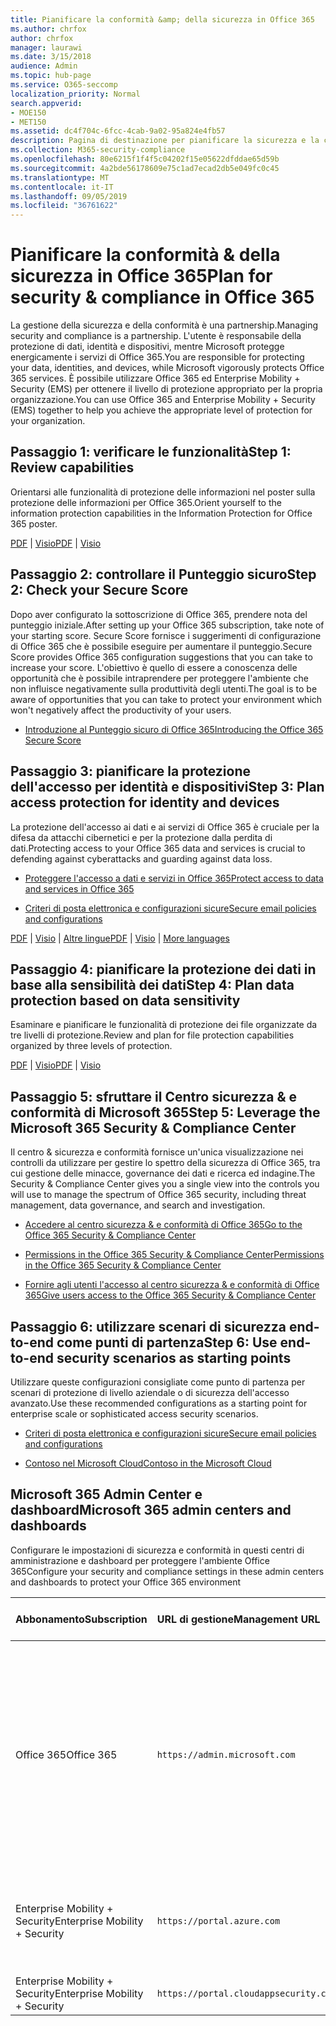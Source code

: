 ```yaml
---
title: Pianificare la conformità &amp; della sicurezza in Office 365
ms.author: chrfox
author: chrfox
manager: laurawi
ms.date: 3/15/2018
audience: Admin
ms.topic: hub-page
ms.service: O365-seccomp
localization_priority: Normal
search.appverid:
- MOE150
- MET150
ms.assetid: dc4f704c-6fcc-4cab-9a02-95a824e4fb57
description: Pagina di destinazione per pianificare la sicurezza e la conformità
ms.collection: M365-security-compliance
ms.openlocfilehash: 80e6215f1f4f5c04202f15e05622dfddae65d59b
ms.sourcegitcommit: 4a2bde56178609e75c1ad7ecad2db5e049fc0c45
ms.translationtype: MT
ms.contentlocale: it-IT
ms.lasthandoff: 09/05/2019
ms.locfileid: "36761622"
---
```

# <a name="plan-for-security-amp-compliance-in-office-365"></a><span data-ttu-id="7b0f6-103">Pianificare la conformità &amp; della sicurezza in Office 365</span><span class="sxs-lookup"><span data-stu-id="7b0f6-103">Plan for security &amp; compliance in Office 365</span></span>

<span data-ttu-id="7b0f6-104">La gestione della sicurezza e della conformità è una partnership.</span><span class="sxs-lookup"><span data-stu-id="7b0f6-104">Managing security and compliance is a partnership.</span></span> <span data-ttu-id="7b0f6-105">L'utente è responsabile della protezione di dati, identità e dispositivi, mentre Microsoft protegge energicamente i servizi di Office 365.</span><span class="sxs-lookup"><span data-stu-id="7b0f6-105">You are responsible for protecting your data, identities, and devices, while Microsoft vigorously protects Office 365 services.</span></span> <span data-ttu-id="7b0f6-106">È possibile utilizzare Office 365 ed Enterprise Mobility + Security (EMS) per ottenere il livello di protezione appropriato per la propria organizzazione.</span><span class="sxs-lookup"><span data-stu-id="7b0f6-106">You can use Office 365 and Enterprise Mobility + Security (EMS) together to help you achieve the appropriate level of protection for your organization.</span></span>
  
## <a name="step-1-review-capabilities"></a><span data-ttu-id="7b0f6-107">Passaggio 1: verificare le funzionalità</span><span class="sxs-lookup"><span data-stu-id="7b0f6-107">Step 1: Review capabilities</span></span>

<span data-ttu-id="7b0f6-108">Orientarsi alle funzionalità di protezione delle informazioni nel poster sulla protezione delle informazioni per Office 365.</span><span class="sxs-lookup"><span data-stu-id="7b0f6-108">Orient yourself to the information protection capabilities in the Information Protection for Office 365 poster.</span></span> 
  
<span data-ttu-id="7b0f6-109">[PDF](https://download.microsoft.com/download/2/3/D/23D91386-8349-4F7A-9470-FD5AED861F16/MSFT_cloud_architecture_informationprotection.pdf) | [Visio](https://download.microsoft.com/download/2/3/D/23D91386-8349-4F7A-9470-FD5AED861F16/MSFT_cloud_architecture_informationprotection.vsd)</span><span class="sxs-lookup"><span data-stu-id="7b0f6-109">[PDF](https://download.microsoft.com/download/2/3/D/23D91386-8349-4F7A-9470-FD5AED861F16/MSFT_cloud_architecture_informationprotection.pdf) | [Visio](https://download.microsoft.com/download/2/3/D/23D91386-8349-4F7A-9470-FD5AED861F16/MSFT_cloud_architecture_informationprotection.vsd)</span></span>
  
## <a name="step-2-check-your-secure-score"></a><span data-ttu-id="7b0f6-110">Passaggio 2: controllare il Punteggio sicuro</span><span class="sxs-lookup"><span data-stu-id="7b0f6-110">Step 2: Check your Secure Score</span></span>

<span data-ttu-id="7b0f6-111">Dopo aver configurato la sottoscrizione di Office 365, prendere nota del punteggio iniziale.</span><span class="sxs-lookup"><span data-stu-id="7b0f6-111">After setting up your Office 365 subscription, take note of your starting score.</span></span> <span data-ttu-id="7b0f6-112">Secure Score fornisce i suggerimenti di configurazione di Office 365 che è possibile eseguire per aumentare il punteggio.</span><span class="sxs-lookup"><span data-stu-id="7b0f6-112">Secure Score provides Office 365 configuration suggestions that you can take to increase your score.</span></span> <span data-ttu-id="7b0f6-113">L'obiettivo è quello di essere a conoscenza delle opportunità che è possibile intraprendere per proteggere l'ambiente che non influisce negativamente sulla produttività degli utenti.</span><span class="sxs-lookup"><span data-stu-id="7b0f6-113">The goal is to be aware of opportunities that you can take to protect your environment which won't negatively affect the productivity of your users.</span></span>
  
- [<span data-ttu-id="7b0f6-114">Introduzione al Punteggio sicuro di Office 365</span><span class="sxs-lookup"><span data-stu-id="7b0f6-114">Introducing the Office 365 Secure Score</span></span>](microsoft-secure-score.md)
    
## <a name="step-3-plan-access-protection-for-identity-and-devices"></a><span data-ttu-id="7b0f6-115">Passaggio 3: pianificare la protezione dell'accesso per identità e dispositivi</span><span class="sxs-lookup"><span data-stu-id="7b0f6-115">Step 3: Plan access protection for identity and devices</span></span>

<span data-ttu-id="7b0f6-116">La protezione dell'accesso ai dati e ai servizi di Office 365 è cruciale per la difesa da attacchi cibernetici e per la protezione dalla perdita di dati.</span><span class="sxs-lookup"><span data-stu-id="7b0f6-116">Protecting access to your Office 365 data and services is crucial to defending against cyberattacks and guarding against data loss.</span></span>
  
- [<span data-ttu-id="7b0f6-117">Proteggere l'accesso a dati e servizi in Office 365</span><span class="sxs-lookup"><span data-stu-id="7b0f6-117">Protect access to data and services in Office 365</span></span>](protect-access-to-data-and-services.md)
    
- [<span data-ttu-id="7b0f6-118">Criteri di posta elettronica e configurazioni sicure</span><span class="sxs-lookup"><span data-stu-id="7b0f6-118">Secure email policies and configurations</span></span>](https://docs.microsoft.com/microsoft-365/enterprise/secure-email-recommended-policies)
    
<span data-ttu-id="7b0f6-119">[PDF](https://go.microsoft.com/fwlink/p/?linkid=841656) | [Visio](https://go.microsoft.com/fwlink/p/?linkid=841657) | [Altre lingue](https://www.microsoft.com/download/details.aspx?id=55032)</span><span class="sxs-lookup"><span data-stu-id="7b0f6-119">[PDF](https://go.microsoft.com/fwlink/p/?linkid=841656) | [Visio](https://go.microsoft.com/fwlink/p/?linkid=841657) | [More languages](https://www.microsoft.com/download/details.aspx?id=55032)</span></span>
  
## <a name="step-4-plan-data-protection-based-on-data-sensitivity"></a><span data-ttu-id="7b0f6-120">Passaggio 4: pianificare la protezione dei dati in base alla sensibilità dei dati</span><span class="sxs-lookup"><span data-stu-id="7b0f6-120">Step 4: Plan data protection based on data sensitivity</span></span>

<span data-ttu-id="7b0f6-121">Esaminare e pianificare le funzionalità di protezione dei file organizzate da tre livelli di protezione.</span><span class="sxs-lookup"><span data-stu-id="7b0f6-121">Review and plan for file protection capabilities organized by three levels of protection.</span></span>
  
<span data-ttu-id="7b0f6-122">[PDF](http://download.microsoft.com/download/7/8/9/789645A5-BD10-4541-BC33-F8D1EFF5E911/MSFT_cloud_architecture_O365%20file%20protection.pdf) | [Visio](http://download.microsoft.com/download/7/8/9/789645A5-BD10-4541-BC33-F8D1EFF5E911/MSFT_cloud_architecture_O365%20file%20protection.vsdx)</span><span class="sxs-lookup"><span data-stu-id="7b0f6-122">[PDF](http://download.microsoft.com/download/7/8/9/789645A5-BD10-4541-BC33-F8D1EFF5E911/MSFT_cloud_architecture_O365%20file%20protection.pdf) | [Visio](http://download.microsoft.com/download/7/8/9/789645A5-BD10-4541-BC33-F8D1EFF5E911/MSFT_cloud_architecture_O365%20file%20protection.vsdx)</span></span>
  
## <a name="step-5-leverage-the-microsoft-365-security-amp-compliance-center"></a><span data-ttu-id="7b0f6-123">Passaggio 5: sfruttare il Centro sicurezza &amp; e conformità di Microsoft 365</span><span class="sxs-lookup"><span data-stu-id="7b0f6-123">Step 5: Leverage the Microsoft 365 Security &amp; Compliance Center</span></span>

<span data-ttu-id="7b0f6-124">Il centro &amp; sicurezza e conformità fornisce un'unica visualizzazione nei controlli da utilizzare per gestire lo spettro della sicurezza di Office 365, tra cui gestione delle minacce, governance dei dati e ricerca ed indagine.</span><span class="sxs-lookup"><span data-stu-id="7b0f6-124">The Security &amp; Compliance Center gives you a single view into the controls you will use to manage the spectrum of Office 365 security, including threat management, data governance, and search and investigation.</span></span> 
  
- [<span data-ttu-id="7b0f6-125">Accedere al centro sicurezza &amp; e conformità di Office 365</span><span class="sxs-lookup"><span data-stu-id="7b0f6-125">Go to the Office 365 Security &amp; Compliance Center</span></span>](go-to-the-securitycompliance-center.md)
    
- [<span data-ttu-id="7b0f6-126">Permissions in the Office 365 Security &amp; Compliance Center</span><span class="sxs-lookup"><span data-stu-id="7b0f6-126">Permissions in the Office 365 Security &amp; Compliance Center</span></span>](permissions-in-the-security-and-compliance-center.md)
    
- [<span data-ttu-id="7b0f6-127">Fornire agli utenti l'accesso al centro sicurezza &amp; e conformità di Office 365</span><span class="sxs-lookup"><span data-stu-id="7b0f6-127">Give users access to the Office 365 Security &amp; Compliance Center</span></span>](grant-access-to-the-security-and-compliance-center.md)
    
## <a name="step-6-use-end-to-end-security-scenarios-as-starting-points"></a><span data-ttu-id="7b0f6-128">Passaggio 6: utilizzare scenari di sicurezza end-to-end come punti di partenza</span><span class="sxs-lookup"><span data-stu-id="7b0f6-128">Step 6: Use end-to-end security scenarios as starting points</span></span>

<span data-ttu-id="7b0f6-129">Utilizzare queste configurazioni consigliate come punto di partenza per scenari di protezione di livello aziendale o di sicurezza dell'accesso avanzato.</span><span class="sxs-lookup"><span data-stu-id="7b0f6-129">Use these recommended configurations as a starting point for enterprise scale or sophisticated access security scenarios.</span></span>
  
- [<span data-ttu-id="7b0f6-130">Criteri di posta elettronica e configurazioni sicure</span><span class="sxs-lookup"><span data-stu-id="7b0f6-130">Secure email policies and configurations</span></span>](https://docs.microsoft.com/microsoft-365/enterprise/secure-email-recommended-policies)
    
- [<span data-ttu-id="7b0f6-131">Contoso nel Microsoft Cloud</span><span class="sxs-lookup"><span data-stu-id="7b0f6-131">Contoso in the Microsoft Cloud</span></span>](http://aka.ms/cloudarchcontoso)
    
## <a name="microsoft-365-admin-centers-and-dashboards"></a><span data-ttu-id="7b0f6-132">Microsoft 365 Admin Center e dashboard</span><span class="sxs-lookup"><span data-stu-id="7b0f6-132">Microsoft 365 admin centers and dashboards</span></span>

<span data-ttu-id="7b0f6-133">Configurare le impostazioni di sicurezza e conformità in questi centri di amministrazione e dashboard per proteggere l'ambiente Office 365</span><span class="sxs-lookup"><span data-stu-id="7b0f6-133">Configure your security and compliance settings in these admin centers and dashboards to protect your Office 365 environment</span></span>
  
|<span data-ttu-id="7b0f6-134">**Abbonamento**</span><span class="sxs-lookup"><span data-stu-id="7b0f6-134">**Subscription**</span></span>|<span data-ttu-id="7b0f6-135">**URL di gestione**</span><span class="sxs-lookup"><span data-stu-id="7b0f6-135">**Management URL**</span></span>|<span data-ttu-id="7b0f6-136">**Dashboard e interfaccia di amministrazione**</span><span class="sxs-lookup"><span data-stu-id="7b0f6-136">**Dashboards and admin centers**</span></span>|
|:-----|:-----|:-----|
|<span data-ttu-id="7b0f6-137">Office 365</span><span class="sxs-lookup"><span data-stu-id="7b0f6-137">Office 365</span></span>  <br/> |`https://admin.microsoft.com`  <br/> | <span data-ttu-id="7b0f6-138">Interfaccia di amministrazione di Microsoft 365</span><span class="sxs-lookup"><span data-stu-id="7b0f6-138">Microsoft 365 admin center</span></span>  <br/>  <span data-ttu-id="7b0f6-139">Security &amp; Compliance Center</span><span class="sxs-lookup"><span data-stu-id="7b0f6-139">Security &amp; Compliance Center</span></span>  <br/>  <span data-ttu-id="7b0f6-140">Interfaccia di amministrazione di Exchange</span><span class="sxs-lookup"><span data-stu-id="7b0f6-140">Exchange admin center</span></span>  <br/>  <span data-ttu-id="7b0f6-141">Interfaccia di amministrazione di SharePoint e interfaccia di amministrazione di OneDrive for business</span><span class="sxs-lookup"><span data-stu-id="7b0f6-141">SharePoint admin center and OneDrive for Business admin center</span></span>  <br/> |
|<span data-ttu-id="7b0f6-142">Enterprise Mobility + Security</span><span class="sxs-lookup"><span data-stu-id="7b0f6-142">Enterprise Mobility + Security</span></span>  <br/> |`https://portal.azure.com`  <br/> | <span data-ttu-id="7b0f6-143">Azure Active Directory</span><span class="sxs-lookup"><span data-stu-id="7b0f6-143">Azure Active Directory</span></span>  <br/>  <span data-ttu-id="7b0f6-144">Gestione delle applicazioni per dispositivi mobili Microsoft</span><span class="sxs-lookup"><span data-stu-id="7b0f6-144">Microsoft Mobile Application Management</span></span>  <br/>  <span data-ttu-id="7b0f6-145">Microsoft Intune</span><span class="sxs-lookup"><span data-stu-id="7b0f6-145">Microsoft Intune</span></span>  <br/> |
|<span data-ttu-id="7b0f6-146">Enterprise Mobility + Security</span><span class="sxs-lookup"><span data-stu-id="7b0f6-146">Enterprise Mobility + Security</span></span>  <br/> |`https://portal.cloudappsecurity.com`  <br/> | <span data-ttu-id="7b0f6-147">Cloud App Security</span><span class="sxs-lookup"><span data-stu-id="7b0f6-147">Cloud App Security</span></span>  <br/> |
   

